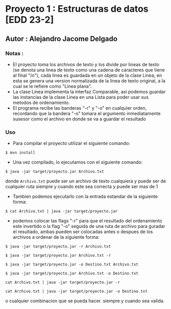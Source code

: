 # Proyecto 1 : Estructuras de datos [EDD 23-2]
## Autor : Alejandro Jacome Delgado

### Notas :

* El proyecto toma los archivos de texto y los divide por lineas de texto (se denota una linea de texto como una cadena de caracteres que tiene al final "/n"), cada linea es guardada en un objeto de la clase Linea, en esta se genera una version normalizada de la linea de texto original, a la cual se le refiere como "Linea plana".
* La clase Linea implementa la interfaz Comparable, asi podemos guardar las instancias de la clase Linea en una Lista<Linea> para poder usar sus metodos de ordenamiento.
* El programa recibe las banderas "-r" y "-o" en cualquier orden, recordando que la bandera "-o" tomara el argumento inmediatamente susesor como el archivo en donde se va a guardar el resultado
  
### Uso
* Para compilar el proyecto utilizar el siguiente comando:
```
$ mvn install
```
* Una vez compilado, lo ejecutamos con el siguiente comando:
```
$ java -jar target/proyecto.jar Archivo.txt
```
donde `Archivo.txt` puede ser un archivo de texto cualquiera y puede ser de cualquier ruta siempre y cuando este sea correcta y puede ser mas de 1

* Tambien podemos ejecutarlo con la entrada estandar de la siguiente forma:
```
$ cat Archivo.txt | java -jar target/proyecto.jar
```
* podemos colocar las flags "-r" para que el resultado del ordenamiento este invertido o la flag "-o" seguida de una ruta de archivo para guradar el resultado, ambas pueden ser colocadas antes o despues de los archivos a ordenar de la siguiente forma:
```
$ java -jar target/proyecto.jar -r Archivo.txt
```
```
$ java -jar target/proyecto.jar Archivo.txt -r
```
```
$ java -jar target/proyecto.jar -o Destino.txt Archivo.txt
```
```
$ java -jar target/proyecto.jar Archivo.txt -o Destino.txt
```
```
cat Archivo.txt | java -jar target/proyecto.jar -r
```
```
cat Archivo.txt | java -jar target/proyecto.jar -o Destino.txt
```
o cualquier combinacion que se pueda hacer. siempre y cuando sea valida.

